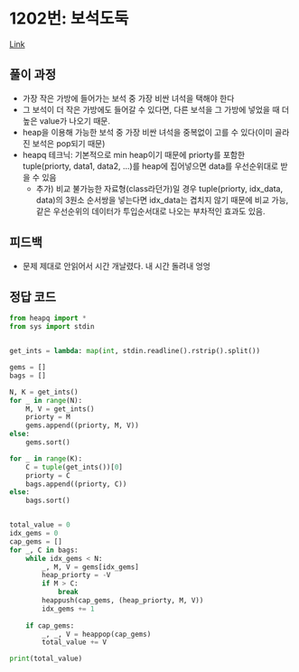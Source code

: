 # 1202번: 보석도둑
[Link](https://www.acmicpc.net/problem/1202)

## 풀이 과정
* 가장 작은 가방에 들어가는 보석 중 가장 비싼 녀석을 택해야 한다
* 그 보석이 더 작은 가방에도 들어갈 수 있다면, 다른 보석을 그 가방에 넣었을 때 더 높은 value가 나오기 때문.
* heap을 이용해 가능한 보석 중 가장 비싼 녀석을 중복없이 고를 수 있다(이미 골라진 보석은 pop되기 때문)
* heapq 테크닉: 기본적으로 min heap이기 때문에 priorty를 포함한 tuple(priorty, data1, data2, ...)를 heap에 집어넣으면 data를 우선순위대로 받을 수 있음
  * 추가) 비교 불가능한 자료형(class라던가)일 경우 tuple(priorty, idx_data, data)의 3원소 순서쌍을 넣는다면 idx_data는 겹치지 않기 때문에 비교 가능, 같은 우선순위의 데이터가 투입순서대로 나오는 부차적인 효과도 있음.

## 피드백
* 문제 제대로 안읽어서 시간 개날렸다. 내 시간 돌려내 엉엉

## 정답 코드
```python
from heapq import *
from sys import stdin


get_ints = lambda: map(int, stdin.readline().rstrip().split())

gems = []
bags = []

N, K = get_ints()
for _ in range(N):
    M, V = get_ints()
    priorty = M
    gems.append((priorty, M, V))
else:
    gems.sort()

for _ in range(K):
    C = tuple(get_ints())[0]
    priorty = C
    bags.append((priorty, C))
else:
    bags.sort()


total_value = 0
idx_gems = 0
cap_gems = []
for _, C in bags:
    while idx_gems < N:
        _, M, V = gems[idx_gems]
        heap_priorty = -V
        if M > C:
            break
        heappush(cap_gems, (heap_priorty, M, V))
        idx_gems += 1
    
    if cap_gems:
        _, _, V = heappop(cap_gems)
        total_value += V

print(total_value)

```
